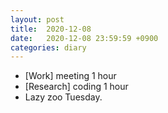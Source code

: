 ```yaml
---
layout: post
title:  2020-12-08
date:   2020-12-08 23:59:59 +0900
categories: diary
---
```


- [Work] meeting 1 hour
- [Research] coding 1 hour
- Lazy zoo Tuesday.
